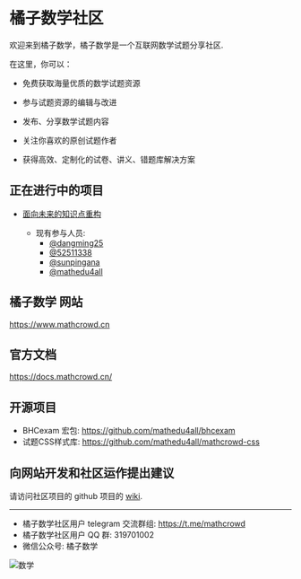 # 橘子数学社区

欢迎来到橘子数学，橘子数学是一个互联网数学试题分享社区.

在这里，你可以：

* 免费获取海量优质的数学试题资源

* 参与试题资源的编辑与改进

* 发布、分享数学试题内容

* 关注你喜欢的原创试题作者

* 获得高效、定制化的试卷、讲义、错题库解决方案

## 正在进行中的项目

* [面向未来的知识点重构](https://github.com/mathedu4all/mathcrowd-community/wiki/%E9%9D%A2%E5%90%91%E6%9C%AA%E6%9D%A5%E7%9A%84%E7%9F%A5%E8%AF%86%E7%82%B9%E9%87%8D%E6%9E%84)

  * 现有参与人员:
    * [@dangming25](https://github.com/dangming25)
    * [@52511338](https://github.com/52511338)
    * [@sunpingana](https://github.com/sunpingana)
    * [@mathedu4all](https://github.com/mathedu4all)

## 橘子数学 网站

 https://www.mathcrowd.cn

## 官方文档

https://docs.mathcrowd.cn/

## 开源项目

* BHCexam 宏包: https://github.com/mathedu4all/bhcexam
* 试题CSS样式库: https://github.com/mathedu4all/mathcrowd-css

## 向网站开发和社区运作提出建议

请访问社区项目的 github 项目的  [wiki](https://github.com/mathedu4all/mathcrowd-community/wiki).

-----------

* 橘子数学社区用户 telegram 交流群组: https://t.me/mathcrowd
* 橘子数学社区用户 QQ 群: 319701002
* 微信公众号: 橘子数学

![数学](https://www.mathcrowd.cn/mobile/img/qrcode.jpg)

